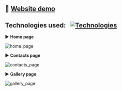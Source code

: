 ## :link: [Website demo](https://zaza-interior.mooo.com)

## Technologies used:&nbsp;&nbsp;&nbsp;[![Technologies](https://skillicons.dev/icons?i=python,django,html,css,js,docker,gcp)](https://skillicons.dev)

:arrow_forward: **Home page**

![home_page](https://github.com/user-attachments/assets/1c4e839f-0d30-475f-8a70-264e5ac3f447)

:arrow_forward: **Contacts page**

![contacts_page](https://github.com/user-attachments/assets/03d500c8-b1d4-41d6-b483-6e7298a47b8e)

:arrow_forward: **Gallery page**

![gallery_page](https://github.com/user-attachments/assets/6c027cbd-bf53-401b-9a3c-e1a43d7161bb)
